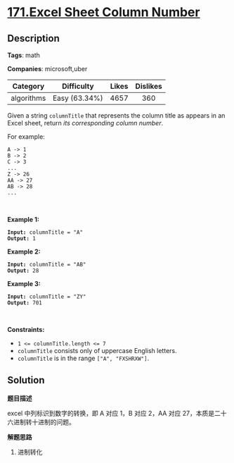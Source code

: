 # [171.Excel Sheet Column Number](https://leetcode.com/problems/excel-sheet-column-number/description/)

## Description

**Tags**: math

**Companies**: microsoft,uber

| Category | Difficulty | Likes | Dislikes |
| :------: | :--------: | :---: | :------: |
| algorithms | Easy (63.34%) | 4657 | 360 |

<p>Given a string <code>columnTitle</code> that represents the column title as appears in an Excel sheet, return <em>its corresponding column number</em>.</p>
<p>For example:</p>
<pre><code>A -&gt; 1
B -&gt; 2
C -&gt; 3
...
Z -&gt; 26
AA -&gt; 27
AB -&gt; 28 
...</code></pre>
<p>&nbsp;</p>
<p><strong class="example">Example 1:</strong></p>
<pre><code><strong>Input:</strong> columnTitle = &quot;A&quot;
<strong>Output:</strong> 1</code></pre>
<p><strong class="example">Example 2:</strong></p>
<pre><code><strong>Input:</strong> columnTitle = &quot;AB&quot;
<strong>Output:</strong> 28</code></pre>
<p><strong class="example">Example 3:</strong></p>
<pre><code><strong>Input:</strong> columnTitle = &quot;ZY&quot;
<strong>Output:</strong> 701</code></pre>
<p>&nbsp;</p>
<p><strong>Constraints:</strong></p>
<ul>
  <li><code>1 &lt;= columnTitle.length &lt;= 7</code></li>
  <li><code>columnTitle</code> consists only of uppercase English letters.</li>
  <li><code>columnTitle</code> is in the range <code>[&quot;A&quot;, &quot;FXSHRXW&quot;]</code>.</li>
</ul>

## Solution

**题目描述**

excel 中列标识到数字的转换，即 A 对应 1，B 对应 2，AA 对应 27，本质是二十六进制转十进制的问题。

**解题思路**

1. 进制转化

